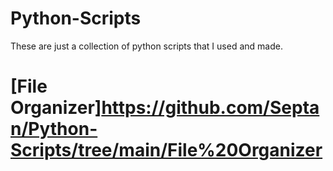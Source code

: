 # Python-Scripts
These are just a collection of python scripts that I used and made.

# [File Organizer]https://github.com/Septan/Python-Scripts/tree/main/File%20Organizer
